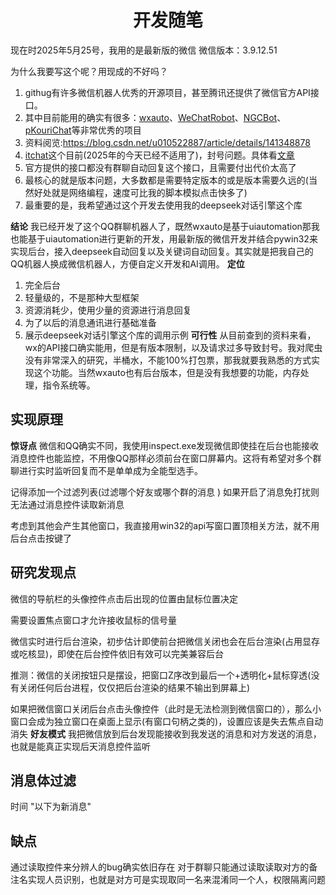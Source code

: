 # <center> 开发随笔 </center>
现在时2025年5月25号，我用的是最新版的微信
微信版本：3.9.12.51

为什么我要写这个呢？用现成的不好吗？
1. githug有许多微信机器人优秀的开源项目，甚至腾讯还提供了微信官方API接口。
2. 其中目前能用的确实有很多：[wxauto](https://github.com/cluic/wxauto)、[WeChatRobot](https://github.com/lich0821/WeChatRobot)、[NGCBot](https://github.com/ngc660sec/NGCBot)、[pKouriChat](https://github.com/KouriChat/KouriChat)等非常优秀的项目
3. 资料阅览:https://blog.csdn.net/u010522887/article/details/141348878
4. [itchat](https://itchat.readthedocs.io/zh/latest/)这个目前(2025年的今天已经不适用了)，封号问题。具体看[文章](https://blog.csdn.net/wade1203/article/details/107010918)
5. 官方提供的接口都没有群聊自动回复这个接口，且需要付出代价太高了
6. 最核心的就是版本问题，大多数都是需要特定版本的或是版本需要久远的(当然好处就是网络编程，速度可比我的脚本模拟点击快多了)
7. 最重要的是，我希望通过这个开发去使用我的deepseek对话引擎这个库

**结论**
我已经开发了这个QQ群聊机器人了，既然wxauto是基于uiautomation那我也能基于uiautomation进行更新的开发，用最新版的微信开发并结合pywin32来实现后台，接入deepseek自动回复以及关键词自动回复。其实就是把我自己的QQ机器人换成微信机器人，方便自定义开发和AI调用。
**定位**
1. 完全后台
2. 轻量级的，不是那种大型框架
3. 资源消耗少，使用少量的资源进行消息回复
4. 为了以后的消息通讯进行基础准备
5. 展示deepseek对话引擎这个库的调用示例
**可行性**
从目前查到的资料来看，wx的API接口确实能用，但是有版本限制，以及请求过多导致封号。我对爬虫没有非常深入的研究，半桶水，不能100%打包票，那我就要我熟悉的方式实现这个功能。当然wxauto也有后台版本，但是没有我想要的功能，内存处理，指令系统等。






## 实现原理
**惊讶点**
微信和QQ确实不同，我使用inspect.exe发现微信即使挂在后台也能接收消息控件也能监控，不用像QQ那样必须前台在窗口屏幕内。这将有希望对多个群聊进行实时监听回复而不是单单成为全能型选手。

记得添加一个过滤列表(过滤哪个好友或哪个群的消息 )
如果开启了消息免打扰则无法通过消息控件读取新消息

考虑到其他会产生其他窗口，我直接用win32的api写窗口置顶相关方法，就不用后台点击按键了

## 研究发现点
微信的导航栏的头像控件点击后出现的位置由鼠标位置决定

需要设置焦点窗口才允许接收鼠标的信号量

微信实时进行后台渲染，初步估计即使前台把微信关闭也会在后台渲染(占用显存或吃核显)，即使在后台控件依旧有效可以完美兼容后台

推测：微信的关闭按钮只是摆设，把窗口Z序改到最后一个+透明化+鼠标穿透(没有关闭任何后台进程，仅仅把后台渲染的结果不输出到屏幕上)

如果把微信窗口关闭后台点击头像控件（此时是无法检测到微信窗口的），那么小窗口会成为独立窗口在桌面上显示(有窗口句柄之类的)，设置应该是失去焦点自动消失
**好友模式**
我把微信放到后台发现能接收到我发送的消息和对方发送的消息，也就是能真正实现后天消息控件监听



## 消息体过滤
时间
"以下为新消息" 

## 缺点
通过读取控件来分辨人的bug确实依旧存在
对于群聊只能通过读取读取对方的备注名实现人员识别，也就是对方可是实现取同一名来混淆同一个人，权限隔离问题